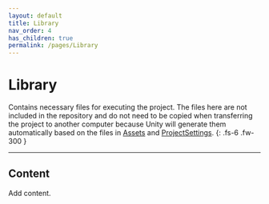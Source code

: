 ```yaml
---
layout: default
title: Library
nav_order: 4
has_children: true
permalink: /pages/Library
---
```


# Library

Contains necessary files for executing the project. The files here are not included in the repository and do not need to be copied when transferring the project to another computer because Unity will generate them automatically based on the files in [Assets](pages/Assets) and [ProjectSettings](pages/ProjectSettings).
{: .fs-6 .fw-300 }

---

## Content

Add content.
